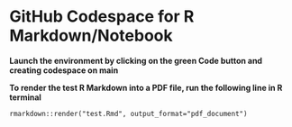 # GitHub Codespace for R Markdown/Notebook

**Launch the environment by clicking on the green Code button and creating codespace on main**

**To render the test R Markdown into a PDF file, run the following line in R terminal**
```
rmarkdown::render("test.Rmd", output_format="pdf_document")
```
